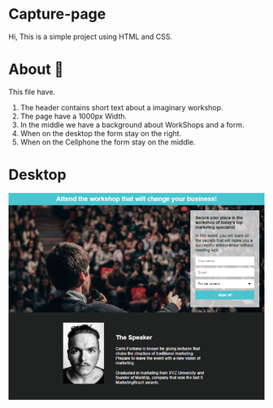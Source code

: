 # Capture-page
Hi, This is a simple project using HTML and CSS.
# About 📝
This file have.
1. The header contains short text about a imaginary workshop.
2. The page have a 1000px Width.
3. In the middle we have a background about WorkShops and a form.
4. When on the desktop the form stay on the right.
4. When on the Cellphone the form stay on the middle.
# Desktop
![Design preview](./Design/design1.png)
